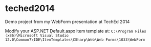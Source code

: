 teched2014
==========

Demo project from my WebForm presentation at TechEd 2014

Modify your ASP.NET Default.aspx item template at:
```C:\Program Files (x86)\Microsoft Visual Studio 12.0\Common7\IDE\ItemTemplates\CSharp\Web\Web Forms\1033\WebForm```
